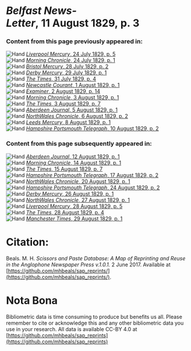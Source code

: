 # *Belfast News-Letter*, 11 August 1829, p. 3  
  
### Content from this page previously appeared in:  
![Hand](http://scissorsandpaste.net/wp-content/uploads/2017/06/smallhandpointer.png) [*Liverpool Mercury*, 24 July 1829, p. 5](https://mhbeals.github.io/sap_html/Liverpool-Mercury/Liverpool-Mercury-24-July-1829-p-5)  
![Hand](http://scissorsandpaste.net/wp-content/uploads/2017/06/smallhandpointer.png) [*Morning Chronicle*, 24 July 1829, p. 1](https://mhbeals.github.io/sap_html/Morning-Chronicle/Morning-Chronicle-24-July-1829-p-1)  
![Hand](http://scissorsandpaste.net/wp-content/uploads/2017/06/smallhandpointer.png) [*Bristol Mercury*, 28 July 1829, p. 2](https://mhbeals.github.io/sap_html/Bristol-Mercury/Bristol-Mercury-28-July-1829-p-2)  
![Hand](http://scissorsandpaste.net/wp-content/uploads/2017/06/smallhandpointer.png) [*Derby Mercury*, 29 July 1829, p. 1](https://mhbeals.github.io/sap_html/Derby-Mercury/Derby-Mercury-29-July-1829-p-1)  
![Hand](http://scissorsandpaste.net/wp-content/uploads/2017/06/smallhandpointer.png) [*The Times*, 31 July 1829, p. 4](https://mhbeals.github.io/sap_html/The-Times/The-Times-31-July-1829-p-4)  
![Hand](http://scissorsandpaste.net/wp-content/uploads/2017/06/smallhandpointer.png) [*Newcastle Courant*, 1 August 1829, p. 1](https://mhbeals.github.io/sap_html/Newcastle-Courant/Newcastle-Courant-1-August-1829-p-1)  
![Hand](http://scissorsandpaste.net/wp-content/uploads/2017/06/smallhandpointer.png) [*Examiner*, 2 August 1829, p. 14](https://mhbeals.github.io/sap_html/Examiner/Examiner-2-August-1829-p-14)  
![Hand](http://scissorsandpaste.net/wp-content/uploads/2017/06/smallhandpointer.png) [*Morning Chronicle*, 3 August 1829, p. 1](https://mhbeals.github.io/sap_html/Morning-Chronicle/Morning-Chronicle-3-August-1829-p-1)  
![Hand](http://scissorsandpaste.net/wp-content/uploads/2017/06/smallhandpointer.png) [*The Times*, 3 August 1829, p. 7](https://mhbeals.github.io/sap_html/The-Times/The-Times-3-August-1829-p-7)  
![Hand](http://scissorsandpaste.net/wp-content/uploads/2017/06/smallhandpointer.png) [*Aberdeen Journal*, 5 August 1829, p. 1](https://mhbeals.github.io/sap_html/Aberdeen-Journal/Aberdeen-Journal-5-August-1829-p-1)  
![Hand](http://scissorsandpaste.net/wp-content/uploads/2017/06/smallhandpointer.png) [*NorthWales Chronicle*, 6 August 1829, p. 2](https://mhbeals.github.io/sap_html/NorthWales-Chronicle/NorthWales-Chronicle-6-August-1829-p-2)  
![Hand](http://scissorsandpaste.net/wp-content/uploads/2017/06/smallhandpointer.png) [*Leeds Mercury*, 8 August 1829, p. 1](https://mhbeals.github.io/sap_html/Leeds-Mercury/Leeds-Mercury-8-August-1829-p-1)  
![Hand](http://scissorsandpaste.net/wp-content/uploads/2017/06/smallhandpointer.png) [*Hampshire Portsmouth Telegraph*, 10 August 1829, p. 2](https://mhbeals.github.io/sap_html/Hampshire-Portsmouth-Telegraph/Hampshire-Portsmouth-Telegraph-10-August-1829-p-2)  
  
### Content from this page subsequently appeared in:  
![Hand](http://scissorsandpaste.net/wp-content/uploads/2017/06/smallhandpointer.png) [*Aberdeen Journal*, 12 August 1829, p. 1](https://mhbeals.github.io/sap_html/Aberdeen-Journal/Aberdeen-Journal-12-August-1829-p-1)  
![Hand](http://scissorsandpaste.net/wp-content/uploads/2017/06/smallhandpointer.png) [*Morning Chronicle*, 14 August 1829, p. 1](https://mhbeals.github.io/sap_html/Morning-Chronicle/Morning-Chronicle-14-August-1829-p-1)  
![Hand](http://scissorsandpaste.net/wp-content/uploads/2017/06/smallhandpointer.png) [*The Times*, 15 August 1829, p. 7](https://mhbeals.github.io/sap_html/The-Times/The-Times-15-August-1829-p-7)  
![Hand](http://scissorsandpaste.net/wp-content/uploads/2017/06/smallhandpointer.png) [*Hampshire Portsmouth Telegraph*, 17 August 1829, p. 2](https://mhbeals.github.io/sap_html/Hampshire-Portsmouth-Telegraph/Hampshire-Portsmouth-Telegraph-17-August-1829-p-2)  
![Hand](http://scissorsandpaste.net/wp-content/uploads/2017/06/smallhandpointer.png) [*NorthWales Chronicle*, 20 August 1829, p. 1](https://mhbeals.github.io/sap_html/NorthWales-Chronicle/NorthWales-Chronicle-20-August-1829-p-1)  
![Hand](http://scissorsandpaste.net/wp-content/uploads/2017/06/smallhandpointer.png) [*Hampshire Portsmouth Telegraph*, 24 August 1829, p. 2](https://mhbeals.github.io/sap_html/Hampshire-Portsmouth-Telegraph/Hampshire-Portsmouth-Telegraph-24-August-1829-p-2)  
![Hand](http://scissorsandpaste.net/wp-content/uploads/2017/06/smallhandpointer.png) [*Derby Mercury*, 26 August 1829, p. 1](https://mhbeals.github.io/sap_html/Derby-Mercury/Derby-Mercury-26-August-1829-p-1)  
![Hand](http://scissorsandpaste.net/wp-content/uploads/2017/06/smallhandpointer.png) [*NorthWales Chronicle*, 27 August 1829, p. 1](https://mhbeals.github.io/sap_html/NorthWales-Chronicle/NorthWales-Chronicle-27-August-1829-p-1)  
![Hand](http://scissorsandpaste.net/wp-content/uploads/2017/06/smallhandpointer.png) [*Liverpool Mercury*, 28 August 1829, p. 5](https://mhbeals.github.io/sap_html/Liverpool-Mercury/Liverpool-Mercury-28-August-1829-p-5)  
![Hand](http://scissorsandpaste.net/wp-content/uploads/2017/06/smallhandpointer.png) [*The Times*, 28 August 1829, p. 4](https://mhbeals.github.io/sap_html/The-Times/The-Times-28-August-1829-p-4)  
![Hand](http://scissorsandpaste.net/wp-content/uploads/2017/06/smallhandpointer.png) [*Manchester Times*, 29 August 1829, p. 1](https://mhbeals.github.io/sap_html/Manchester-Times/Manchester-Times-29-August-1829-p-1)  


# Citation: 

Beals. M. H. *Scissors and Paste Database: A Map of Reprinting and Reuse in the Anglophone Newspaper Press v.1.0.1.* 2 June 2017. Available at [https://github.com/mhbeals/sap_reprints/](https://github.com/mhbeals/sap_reprints/). 

# Nota Bona

Bibliometric data is time consuming to produce but benefits us all. Please remember to cite or acknowledge this and any other bibliometric data you use in your research. All data is available CC-BY 4.0 at [https://github.com/mhbeals/sap_reprints](https://github.com/mhbeals/sap_reprints)
